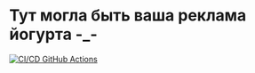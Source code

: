 # Тут могла быть ваша реклама йогурта -_-

[![CI/CD GitHub Actions](https://github.com/Flexagen/task2/actions/workflows/test-action.yml/badge.svg)](https://github.com/Flexagen/task2/actions/workflows/test-action.yml)
